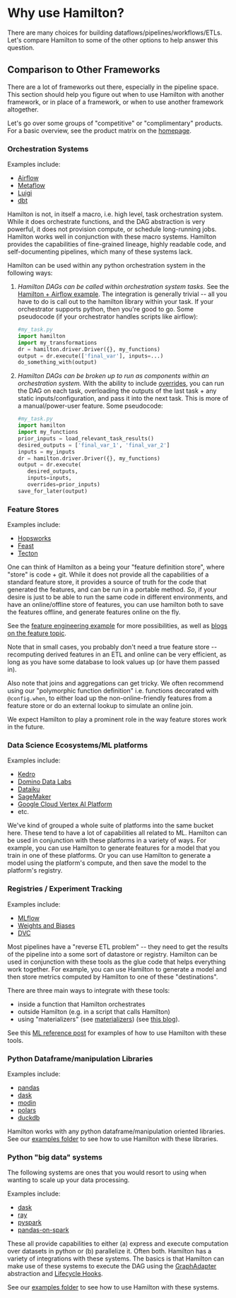 # Why use Hamilton?

There are many choices for building dataflows/pipelines/workflows/ETLs.
Let's compare Hamilton to some of the other options to help answer this question.

## Comparison to Other Frameworks

There are a lot of frameworks out there, especially in the pipeline space. This section should help you figure out when to
use Hamilton with another framework, or in place of a framework, or when to use another framework altogether.

Let's go over some groups of "competitive" or "complimentary" products. For a basic overview,
see the product matrix on the [homepage](../index.md).

### Orchestration Systems
Examples include:
- [Airflow](https://airflow.apache.org/)
- [Metaflow](https://github.com/Netflix/metaflow)
- [Luigi](https://github.com/spotify/luigi)
- [dbt](https://www.getdbt.com/)

Hamilton is not, in itself a macro, i.e. high level, task orchestration system. While it does orchestrate functions,
and the DAG abstraction is very powerful, it does not provision compute,
or schedule long-running jobs. Hamilton works well in conjunction with these macro systems.
Hamilton provides the capabilities of fine-grained lineage, highly readable code, and self-documenting pipelines,
which many of these systems lack.

Hamilton can be used within any python orchestration system in the following ways:

1. _Hamilton DAGs can be called within orchestration system tasks._
See the [Hamilton + Airflow example](https://blog.dagworks.io/p/supercharge-your-airflow-dag-with). The integration is generally trivial -- all you have to do
is call out to the hamilton library within your task. If your orchestrator supports python, then you're good to go. Some pseudocode (if your orchestrator handles scripts like airflow):

    ```python
    #my_task.py
    import hamilton
    import my_transformations
    dr = hamilton.driver.Driver({}, my_functions)
    output = dr.execute(['final_var'], inputs=...)
    do_something_with(output)
    ```
2. _Hamilton DAGs can be broken up to run as components within an orchestration system._
With the ability to include [overrides](../concepts/driver.rst),
you can run the DAG on each task, overloading the outputs of the last task + any static inputs/configuration, and pass it into the next task. This is more
of a manual/power-user feature. Some pseudocode:

    ```python
    #my_task.py
    import hamilton
    import my_functions
    prior_inputs = load_relevant_task_results()
    desired_outputs = ['final_var_1', 'final_var_2']
    inputs = my_inputs
    dr = hamilton.driver.Driver({}, my_functions)
    output = dr.execute(
       desired_outputs,
       inputs=inputs,
       overrides=prior_inputs)
    save_for_later(output)
    ```

### Feature Stores

Examples include:
- [Hopsworks](https://www.hopsworks.ai/)
- [Feast](https://feast.dev/)
- [Tecton](https://tecton.ai/)

One can think of Hamilton as a being your "feature definition store", where "store" is code + git. While it does
not provide all the capabilities of a standard feature store, it provides a source of truth for the code that
generated the features, and can be run in a portable method. *So*, if your desire is just to be able to run the same
code in different environments, and have an online/offline store of features, you can use hamilton both to save the
features offline, and generate features online on the fly.

See the [feature engineering example](../how-tos/use-for-feature-engineering.rst) for more possibilities, as
well as [blogs on the feature topic](https://blog.dagworks.io/?sort=search&search=features).

Note that in small cases, you probably don't need a true feature store -- recomputing derived features in an ETL
and online can be very efficient, as long as you have some database to look values up (or have them passed in).

Also note that joins and aggregations can get tricky. We often recommend using our "polymorphic function
definition" i.e. functions decorated with `@config.when`, to either load up the non-online-friendly features
from a feature store or do an external lookup to simulate an online join.

We expect Hamilton to play a prominent role in the way feature stores work in the future.

### Data Science Ecosystems/ML platforms
Examples include:
- [Kedro](https://kedro.org/)
- [Domino Data Labs](https://www.dominodatalab.com/)
- [Dataiku](https://www.dataiku.com/)
- [SageMaker](https://aws.amazon.com/sagemaker/)
- [Google Cloud Vertex AI Platform](https://cloud.google.com/vertex-ai)
- etc.

We've kind of grouped a whole suite of platforms into the same bucket here. These
tend to have a lot of capabilities all related to ML. Hamilton can be used in conjunction with these
platforms in a variety of ways. For example, you can use Hamilton to generate features for a model
that you train in one of these platforms. Or you can use Hamilton to generate a model using the
platform's compute, and then save the model to the platform's registry.

### Registries / Experiment Tracking
Examples include:
- [MLflow](https://mlflow.org/)
- [Weights and Biases](https://wandb.ai/site)
- [DVC](https://dvc.org/)

Most pipelines have a "reverse ETL problem" -- they need to get the results of the pipeline into a some
sort of datastore or registry. Hamilton can be used in conjunction with these tools as the glue code
that helps everything work together. For example, you can use Hamilton to generate a model
and then store metrics computed by Hamilton to one of these "destinations".

There are three main ways to integrate with these tools:
 - inside a function that Hamilton orchestrates
 - outside Hamilton (e.g. in a script that calls Hamilton)
 - using "materializers" (see [materializers](../reference/io/index.rst)) (see [this blog](https://blog.dagworks.io/p/separate-data-io-from-transformation)).

See this [ML reference post](https://blog.dagworks.io/p/from-dev-to-prod-a-ml-pipeline-reference) for examples of how to use Hamilton with these tools.

### Python Dataframe/manipulation Libraries
Examples include:
- [pandas](https://pandas.pydata.org/)
- [dask](https://www.dask.org/)
- [modin](https://github.com/modin-project/modin)
- [polars](https://www.pola.rs/)
- [duckdb](https://duckdb.org/)

Hamilton works with any python dataframe/manipulation oriented libraries.
See our [examples folder](https://github.com/dagworks-inc/hamilton/tree/main/examples)
to see how to use Hamilton with these libraries.


### Python "big data" systems
The following systems are ones that you would resort to using when wanting to scale up your data processing.

Examples include:
- [dask](https://www.dask.org/)
- [ray](https://ray.io/)
- [pyspark](https://spark.apache.org/docs/latest/api/python/)
- [pandas-on-spark](https://spark.apache.org/docs/latest/api/python/user_guide/pandas_on_spark/index.html)

These all provide capabilities to either (a) express and execute computation over datasets in python or (b)
parallelize it. Often both. Hamilton has a variety of integrations with these systems. The basics is that Hamilton
can make use of these systems to execute the DAG using the [GraphAdapter](../reference/graph-adapters/index.rst) abstraction and [Lifecycle Hooks](../reference/lifecycle-hooks/index.rst).

See our [examples folder](https://github.com/dagworks-inc/hamilton/tree/main/examples)
to see how to use Hamilton with these systems.
